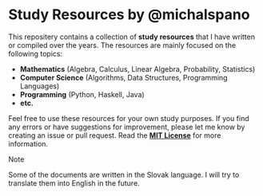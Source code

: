 # Study Resources by @michalspano

This repositery contains a collection of **study resources** that I have
written or compiled over the years. The resources are mainly focused on the
following topics:

- **Mathematics** (Algebra, Calculus, Linear Algebra, Probability, Statistics)
- **Computer Science** (Algorithms, Data Structures, Programming Languages)
- **Programming** (Python, Haskell, Java)
- **etc.**

Feel free to use these resources for your own study purposes. If you find any
errors or have suggestions for improvement, please let me know by creating an
issue or pull request. Read the [**MIT License**][license] for more
information.

> [!NOTE]
> Some of the documents are written in the Slovak language. I will try to
> translate them into English in the future.

[license]: https://github.com/michalspano/study-resources/blob/main/LICENSE
